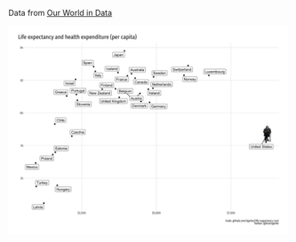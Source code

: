 Data from [Our World in Data](https://ourworldindata.org/grapher/life-expectancy-vs-health-expenditure)


![](life-expectancy-cost.png)

